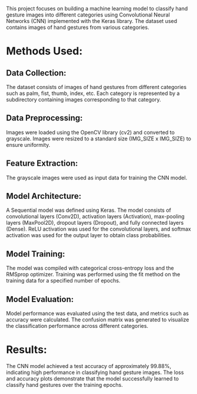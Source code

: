 This project focuses on building a machine learning model to classify hand gesture images into different categories using Convolutional Neural Networks (CNN) implemented with the Keras library. The dataset used contains images of hand gestures from various categories.

# Methods Used:

## Data Collection:
The dataset consists of images of hand gestures from different categories such as palm, fist, thumb, index, etc.
Each category is represented by a subdirectory containing images corresponding to that category.

## Data Preprocessing:
Images were loaded using the OpenCV library (cv2) and converted to grayscale.
Images were resized to a standard size (IMG_SIZE x IMG_SIZE) to ensure uniformity.

## Feature Extraction:
The grayscale images were used as input data for training the CNN model.

## Model Architecture:
A Sequential model was defined using Keras.
The model consists of convolutional layers (Conv2D), activation layers (Activation), max-pooling layers (MaxPool2D), dropout layers (Dropout), and fully connected layers (Dense).
ReLU activation was used for the convolutional layers, and softmax activation was used for the output layer to obtain class probabilities.

## Model Training:
The model was compiled with categorical cross-entropy loss and the RMSprop optimizer.
Training was performed using the fit method on the training data for a specified number of epochs.

## Model Evaluation:
Model performance was evaluated using the test data, and metrics such as accuracy were calculated.
The confusion matrix was generated to visualize the classification performance across different categories.

# Results:
The CNN model achieved a test accuracy of approximately 99.88%, indicating high performance in classifying hand gesture images.
The loss and accuracy plots demonstrate that the model successfully learned to classify hand gestures over the training epochs.
